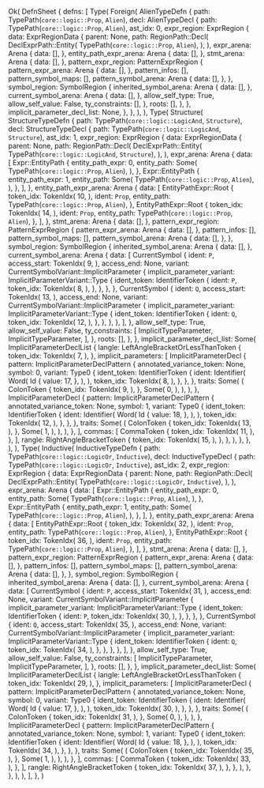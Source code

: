 Ok(
    DefnSheet {
        defns: [
            Type(
                Foreign(
                    AlienTypeDefn {
                        path: TypePath(`core::logic::Prop`, `Alien`),
                        decl: AlienTypeDecl {
                            path: TypePath(`core::logic::Prop`, `Alien`),
                            ast_idx: 0,
                            expr_region: ExprRegion {
                                data: ExprRegionData {
                                    parent: None,
                                    path: RegionPath::Decl(
                                        DeclExprPath::Entity(
                                            TypePath(`core::logic::Prop`, `Alien`),
                                        ),
                                    ),
                                    expr_arena: Arena {
                                        data: [],
                                    },
                                    entity_path_expr_arena: Arena {
                                        data: [],
                                    },
                                    stmt_arena: Arena {
                                        data: [],
                                    },
                                    pattern_expr_region: PatternExprRegion {
                                        pattern_expr_arena: Arena {
                                            data: [],
                                        },
                                        pattern_infos: [],
                                        pattern_symbol_maps: [],
                                        pattern_symbol_arena: Arena {
                                            data: [],
                                        },
                                    },
                                    symbol_region: SymbolRegion {
                                        inherited_symbol_arena: Arena {
                                            data: [],
                                        },
                                        current_symbol_arena: Arena {
                                            data: [],
                                        },
                                        allow_self_type: True,
                                        allow_self_value: False,
                                        ty_constraints: [],
                                    },
                                    roots: [],
                                },
                            },
                            implicit_parameter_decl_list: None,
                        },
                    },
                ),
            ),
            Type(
                Structure(
                    StructureTypeDefn {
                        path: TypePath(`core::logic::LogicAnd`, `Structure`),
                        decl: StructureTypeDecl {
                            path: TypePath(`core::logic::LogicAnd`, `Structure`),
                            ast_idx: 1,
                            expr_region: ExprRegion {
                                data: ExprRegionData {
                                    parent: None,
                                    path: RegionPath::Decl(
                                        DeclExprPath::Entity(
                                            TypePath(`core::logic::LogicAnd`, `Structure`),
                                        ),
                                    ),
                                    expr_arena: Arena {
                                        data: [
                                            Expr::EntityPath {
                                                entity_path_expr: 0,
                                                entity_path: Some(
                                                    TypePath(`core::logic::Prop`, `Alien`),
                                                ),
                                            },
                                            Expr::EntityPath {
                                                entity_path_expr: 1,
                                                entity_path: Some(
                                                    TypePath(`core::logic::Prop`, `Alien`),
                                                ),
                                            },
                                        ],
                                    },
                                    entity_path_expr_arena: Arena {
                                        data: [
                                            EntityPathExpr::Root {
                                                token_idx: TokenIdx(
                                                    10,
                                                ),
                                                ident: `Prop`,
                                                entity_path: TypePath(`core::logic::Prop`, `Alien`),
                                            },
                                            EntityPathExpr::Root {
                                                token_idx: TokenIdx(
                                                    14,
                                                ),
                                                ident: `Prop`,
                                                entity_path: TypePath(`core::logic::Prop`, `Alien`),
                                            },
                                        ],
                                    },
                                    stmt_arena: Arena {
                                        data: [],
                                    },
                                    pattern_expr_region: PatternExprRegion {
                                        pattern_expr_arena: Arena {
                                            data: [],
                                        },
                                        pattern_infos: [],
                                        pattern_symbol_maps: [],
                                        pattern_symbol_arena: Arena {
                                            data: [],
                                        },
                                    },
                                    symbol_region: SymbolRegion {
                                        inherited_symbol_arena: Arena {
                                            data: [],
                                        },
                                        current_symbol_arena: Arena {
                                            data: [
                                                CurrentSymbol {
                                                    ident: `P`,
                                                    access_start: TokenIdx(
                                                        9,
                                                    ),
                                                    access_end: None,
                                                    variant: CurrentSymbolVariant::ImplicitParameter {
                                                        implicit_parameter_variant: ImplicitParameterVariant::Type {
                                                            ident_token: IdentifierToken {
                                                                ident: `P`,
                                                                token_idx: TokenIdx(
                                                                    8,
                                                                ),
                                                            },
                                                        },
                                                    },
                                                },
                                                CurrentSymbol {
                                                    ident: `Q`,
                                                    access_start: TokenIdx(
                                                        13,
                                                    ),
                                                    access_end: None,
                                                    variant: CurrentSymbolVariant::ImplicitParameter {
                                                        implicit_parameter_variant: ImplicitParameterVariant::Type {
                                                            ident_token: IdentifierToken {
                                                                ident: `Q`,
                                                                token_idx: TokenIdx(
                                                                    12,
                                                                ),
                                                            },
                                                        },
                                                    },
                                                },
                                            ],
                                        },
                                        allow_self_type: True,
                                        allow_self_value: False,
                                        ty_constraints: [
                                            ImplicitTypeParameter,
                                            ImplicitTypeParameter,
                                        ],
                                    },
                                    roots: [],
                                },
                            },
                            implicit_parameter_decl_list: Some(
                                ImplicitParameterDeclList {
                                    langle: LeftAngleBracketOrLessThanToken {
                                        token_idx: TokenIdx(
                                            7,
                                        ),
                                    },
                                    implicit_parameters: [
                                        ImplicitParameterDecl {
                                            pattern: ImplicitParameterDeclPattern {
                                                annotated_variance_token: None,
                                                symbol: 0,
                                                variant: Type0 {
                                                    ident_token: IdentifierToken {
                                                        ident: Identifier(
                                                            Word(
                                                                Id {
                                                                    value: 17,
                                                                },
                                                            ),
                                                        ),
                                                        token_idx: TokenIdx(
                                                            8,
                                                        ),
                                                    },
                                                },
                                            },
                                            traits: Some(
                                                (
                                                    ColonToken {
                                                        token_idx: TokenIdx(
                                                            9,
                                                        ),
                                                    },
                                                    Some(
                                                        0,
                                                    ),
                                                ),
                                            ),
                                        },
                                        ImplicitParameterDecl {
                                            pattern: ImplicitParameterDeclPattern {
                                                annotated_variance_token: None,
                                                symbol: 1,
                                                variant: Type0 {
                                                    ident_token: IdentifierToken {
                                                        ident: Identifier(
                                                            Word(
                                                                Id {
                                                                    value: 18,
                                                                },
                                                            ),
                                                        ),
                                                        token_idx: TokenIdx(
                                                            12,
                                                        ),
                                                    },
                                                },
                                            },
                                            traits: Some(
                                                (
                                                    ColonToken {
                                                        token_idx: TokenIdx(
                                                            13,
                                                        ),
                                                    },
                                                    Some(
                                                        1,
                                                    ),
                                                ),
                                            ),
                                        },
                                    ],
                                    commas: [
                                        CommaToken {
                                            token_idx: TokenIdx(
                                                11,
                                            ),
                                        },
                                    ],
                                    rangle: RightAngleBracketToken {
                                        token_idx: TokenIdx(
                                            15,
                                        ),
                                    },
                                },
                            ),
                        },
                    },
                ),
            ),
            Type(
                Inductive(
                    InductiveTypeDefn {
                        path: TypePath(`core::logic::LogicOr`, `Inductive`),
                        decl: InductiveTypeDecl {
                            path: TypePath(`core::logic::LogicOr`, `Inductive`),
                            ast_idx: 2,
                            expr_region: ExprRegion {
                                data: ExprRegionData {
                                    parent: None,
                                    path: RegionPath::Decl(
                                        DeclExprPath::Entity(
                                            TypePath(`core::logic::LogicOr`, `Inductive`),
                                        ),
                                    ),
                                    expr_arena: Arena {
                                        data: [
                                            Expr::EntityPath {
                                                entity_path_expr: 0,
                                                entity_path: Some(
                                                    TypePath(`core::logic::Prop`, `Alien`),
                                                ),
                                            },
                                            Expr::EntityPath {
                                                entity_path_expr: 1,
                                                entity_path: Some(
                                                    TypePath(`core::logic::Prop`, `Alien`),
                                                ),
                                            },
                                        ],
                                    },
                                    entity_path_expr_arena: Arena {
                                        data: [
                                            EntityPathExpr::Root {
                                                token_idx: TokenIdx(
                                                    32,
                                                ),
                                                ident: `Prop`,
                                                entity_path: TypePath(`core::logic::Prop`, `Alien`),
                                            },
                                            EntityPathExpr::Root {
                                                token_idx: TokenIdx(
                                                    36,
                                                ),
                                                ident: `Prop`,
                                                entity_path: TypePath(`core::logic::Prop`, `Alien`),
                                            },
                                        ],
                                    },
                                    stmt_arena: Arena {
                                        data: [],
                                    },
                                    pattern_expr_region: PatternExprRegion {
                                        pattern_expr_arena: Arena {
                                            data: [],
                                        },
                                        pattern_infos: [],
                                        pattern_symbol_maps: [],
                                        pattern_symbol_arena: Arena {
                                            data: [],
                                        },
                                    },
                                    symbol_region: SymbolRegion {
                                        inherited_symbol_arena: Arena {
                                            data: [],
                                        },
                                        current_symbol_arena: Arena {
                                            data: [
                                                CurrentSymbol {
                                                    ident: `P`,
                                                    access_start: TokenIdx(
                                                        31,
                                                    ),
                                                    access_end: None,
                                                    variant: CurrentSymbolVariant::ImplicitParameter {
                                                        implicit_parameter_variant: ImplicitParameterVariant::Type {
                                                            ident_token: IdentifierToken {
                                                                ident: `P`,
                                                                token_idx: TokenIdx(
                                                                    30,
                                                                ),
                                                            },
                                                        },
                                                    },
                                                },
                                                CurrentSymbol {
                                                    ident: `Q`,
                                                    access_start: TokenIdx(
                                                        35,
                                                    ),
                                                    access_end: None,
                                                    variant: CurrentSymbolVariant::ImplicitParameter {
                                                        implicit_parameter_variant: ImplicitParameterVariant::Type {
                                                            ident_token: IdentifierToken {
                                                                ident: `Q`,
                                                                token_idx: TokenIdx(
                                                                    34,
                                                                ),
                                                            },
                                                        },
                                                    },
                                                },
                                            ],
                                        },
                                        allow_self_type: True,
                                        allow_self_value: False,
                                        ty_constraints: [
                                            ImplicitTypeParameter,
                                            ImplicitTypeParameter,
                                        ],
                                    },
                                    roots: [],
                                },
                            },
                            implicit_parameter_decl_list: Some(
                                ImplicitParameterDeclList {
                                    langle: LeftAngleBracketOrLessThanToken {
                                        token_idx: TokenIdx(
                                            29,
                                        ),
                                    },
                                    implicit_parameters: [
                                        ImplicitParameterDecl {
                                            pattern: ImplicitParameterDeclPattern {
                                                annotated_variance_token: None,
                                                symbol: 0,
                                                variant: Type0 {
                                                    ident_token: IdentifierToken {
                                                        ident: Identifier(
                                                            Word(
                                                                Id {
                                                                    value: 17,
                                                                },
                                                            ),
                                                        ),
                                                        token_idx: TokenIdx(
                                                            30,
                                                        ),
                                                    },
                                                },
                                            },
                                            traits: Some(
                                                (
                                                    ColonToken {
                                                        token_idx: TokenIdx(
                                                            31,
                                                        ),
                                                    },
                                                    Some(
                                                        0,
                                                    ),
                                                ),
                                            ),
                                        },
                                        ImplicitParameterDecl {
                                            pattern: ImplicitParameterDeclPattern {
                                                annotated_variance_token: None,
                                                symbol: 1,
                                                variant: Type0 {
                                                    ident_token: IdentifierToken {
                                                        ident: Identifier(
                                                            Word(
                                                                Id {
                                                                    value: 18,
                                                                },
                                                            ),
                                                        ),
                                                        token_idx: TokenIdx(
                                                            34,
                                                        ),
                                                    },
                                                },
                                            },
                                            traits: Some(
                                                (
                                                    ColonToken {
                                                        token_idx: TokenIdx(
                                                            35,
                                                        ),
                                                    },
                                                    Some(
                                                        1,
                                                    ),
                                                ),
                                            ),
                                        },
                                    ],
                                    commas: [
                                        CommaToken {
                                            token_idx: TokenIdx(
                                                33,
                                            ),
                                        },
                                    ],
                                    rangle: RightAngleBracketToken {
                                        token_idx: TokenIdx(
                                            37,
                                        ),
                                    },
                                },
                            ),
                        },
                    },
                ),
            ),
        ],
    },
)